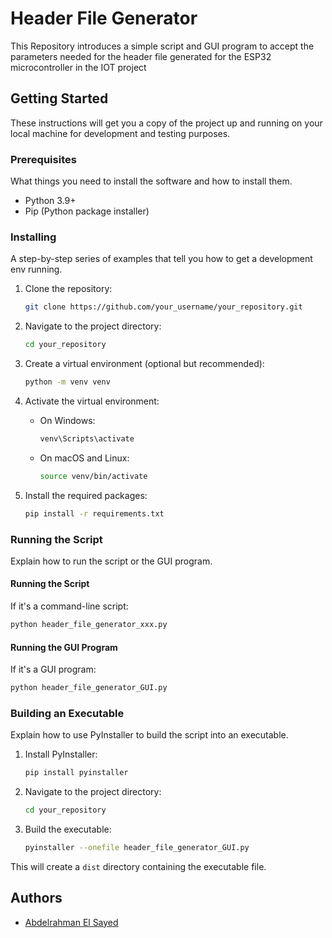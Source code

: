 # Header File Generator

This Repository introduces a simple script and GUI program to accept the parameters needed for the header file generated for the ESP32 microcontroller in the IOT project

## Getting Started

These instructions will get you a copy of the project up and running on your local machine for development and testing purposes.

### Prerequisites

What things you need to install the software and how to install them.

- Python 3.9+
- Pip (Python package installer)

### Installing

A step-by-step series of examples that tell you how to get a development env running.

1. Clone the repository:

   ```bash
   git clone https://github.com/your_username/your_repository.git
   ```

2. Navigate to the project directory:

   ```bash
   cd your_repository
   ```

3. Create a virtual environment (optional but recommended):

   ```bash
   python -m venv venv
   ```

4. Activate the virtual environment:

   - On Windows:

     ```bash
     venv\Scripts\activate
     ```

   - On macOS and Linux:

     ```bash
     source venv/bin/activate
     ```

5. Install the required packages:

   ```bash
   pip install -r requirements.txt
   ```

### Running the Script

Explain how to run the script or the GUI program.

#### Running the Script

If it's a command-line script:

```bash
python header_file_generator_xxx.py
```

#### Running the GUI Program

If it's a GUI program:

```bash
python header_file_generator_GUI.py
```

### Building an Executable

Explain how to use PyInstaller to build the script into an executable.

1. Install PyInstaller:

   ```bash
   pip install pyinstaller
   ```

2. Navigate to the project directory:

   ```bash
   cd your_repository
   ```

3. Build the executable:

   ```bash
   pyinstaller --onefile header_file_generator_GUI.py
   ```

This will create a `dist` directory containing the executable file.

## Authors

- [Abdelrahman El Sayed](https://github.com/python_arch)
